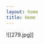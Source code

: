```yaml
---
layout: home
title: Home
---
```


![[279.jpg]]

<div class="notes-entry-container note">
    <div class="content post-content">

<center><i></i></center>
</div>
</div>